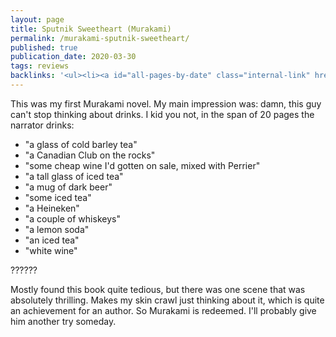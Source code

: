 ```yaml
---
layout: page
title: Sputnik Sweetheart (Murakami)
permalink: /murakami-sputnik-sweetheart/
published: true
publication_date: 2020-03-30
tags: reviews
backlinks: '<ul><li><a id="all-pages-by-date" class="internal-link" href="/all-pages-by-date/">All pages by date</a></li><li><a id="books-published-in-1990s" class="internal-link" href="/books-published-in-1990s/">Books I&#39;ve read that were published in 1990s</a></li><li><a id="books-read-in-2020" class="internal-link" href="/books-read-in-2020/">Books I read in 2020</a></li><li><a id="books-tagged-fiction" class="internal-link" href="/books-tagged-fiction/">Books tagged &#39;fiction&#39;</a></li><li><a id="books-tagged-literary-fiction" class="internal-link" href="/books-tagged-literary-fiction/">Books tagged &#39;literary-fiction&#39;</a></li><li><a id="reviews" class="internal-link" href="/reviews/">Reviews</a></li></ul>'
---
```


This was my first Murakami novel. My main impression was: damn, this guy can't stop thinking about drinks. I kid you not, in the span of 20 pages the narrator drinks:

- "a glass of cold barley tea"
- "a Canadian Club on the rocks"
- "some cheap wine I'd gotten on sale, mixed with Perrier"
- "a tall glass of iced tea"
- "a mug of dark beer"
- "some iced tea"
- "a Heineken"
- "a couple of whiskeys"
- "a lemon soda"
- "an iced tea"
- "white wine"

??????

Mostly found this book quite tedious, but there was one scene that was absolutely thrilling. Makes my skin crawl just thinking about it, which is quite an achievement for an author. So Murakami is redeemed. I'll probably give him another try someday.